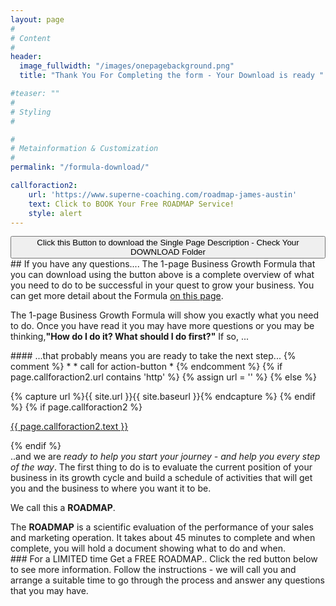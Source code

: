 ```yaml
---
layout: page
#
# Content
#
header:
  image_fullwidth: "/images/onepagebackground.png"
  title: "Thank You For Completing the form - Your Download is ready "

#teaser: ""
#
# Styling
#

#
# Metainformation & Customization
#
permalink: "/formula-download/"

callforaction2:
    url: 'https://www.superne-coaching.com/roadmap-james-austin'
    text: Click to BOOK Your Free ROADMAP Service!
    style: alert
---
```


<div>
  		<a href="/Downloads/One+Page+FORMULA+-+James+Austin.pdf" download="OnePageFORMULA-JA.pdf"> <button type="button" color="green">Click this Button to download the Single Page Description - Check Your DOWNLOAD Folder</button></a>
</div>
## If you have any questions....
The 1-page Business Growth Formula that you can download using the button above is a complete overview of what you need to do to be successful in your quest to grow your business. You can get more detail about the Formula <a href= "/Formula/"> on this page</a>.
<p>The 1-page Business Growth Formula will show you exactly what you need to do.  Once you have read it you may have more questions or you may be thinking,<b>"How do I do it? What should I do first?"</b> If so, ...</p>
#### ...that probably means you are ready to take the next step...
{% comment %}
*
* call for action-button
*
{% endcomment %}
{% if page.callforaction2.url contains 'http' %}
{% assign url = '' %}
{% else %}

{% capture url %}{{ site.url }}{{ site.baseurl }}{% endcapture %}
{% endif %}
{% if page.callforaction2 %}
<!-- cfa -->
<div class="row t60 b60">
    <div class="small-12 text-center columns">
        <a class="button large radius {{ page.callforaction2.style }}" href="{{ url }}{{ page.callforaction2.url }}"{% if page.callforaction2.url contains 'http' %} target="_blank" {% endif %}>{{ page.callforaction2.text }}</a>
    </div><!-- /.small-12.columns -->
</div><!-- /.row -->

<!-- /cfa 2 -->
{% endif %}
<br>
..and we are <em>ready to help you start your journey - and help you every step of the way</em>.  The first thing to do is to evaluate the current position of your business in its growth cycle and build a schedule of activities that will get you and the business to where you want it to be.
<p> We call this a <b>ROADMAP</b>.</p>
The <b>ROADMAP</b> is a scientific evaluation of the performance of your sales and marketing operation.  It takes about 45 minutes to complete and when complete, you will hold a document showing what to do and when.
<br>
### For a LIMITED time Get a FREE ROADMAP..
Click the red button below to see more information.  Follow the instructions - we will call you and arrange a suitable time to go through the process and answer any questions that you may have.

